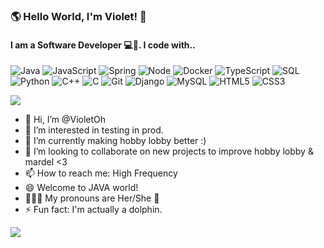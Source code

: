 ### 🌎 Hello World, I'm Violet! 👋
#### I am a Software Developer 💻👾. I code with.. 

![Java](https://img.shields.io/badge/-Java-F14C40?style=for-the-badge&logo=CoffeeScript&logoColor=ffffff)
![JavaScript](https://img.shields.io/badge/-JavaScript-%23F7DF1C?style=for-the-badge&logo=javascript&logoColor=000000&labelColor=%23F7DF1C&color=%23FFCE5A)
![Spring](https://img.shields.io/badge/Spring-6DB33F?style=for-the-badge&logo=spring&logoColor=white)
![Node](https://img.shields.io/badge/-Nodejs-43853d?style=for-the-badge&logo=Node.js&logoColor=white)
![Docker](https://img.shields.io/badge/-Docker-46a2f1?style=for-the-badge&logo=docker&logoColor=ffffff)
![TypeScript](https://img.shields.io/badge/-TypeScript-007ACC?style=for-the-badge&logo=typescript&logoColor=white)
![SQL](https://img.shields.io/badge/-SQL-0062CC?style=for-the-badge&logo=Databricks&logoColor=ffffff)
![Python](https://img.shields.io/badge/-Python-306998?style=for-the-badge&logo=python&logoColor=FFFFFF)
![C++](https://img.shields.io/badge/-C++-00599C?style=for-the-badge&logo=Cplusplus&logoColor=ffffff)
![C](https://img.shields.io/badge/-C-A8B9CC?style=for-the-badge&logo=C&logoColor=0055B3)
![Git](https://img.shields.io/badge/-Git-253F4B?style=for-the-badge&logo=git&logoColor=ffffff)
![Django](https://img.shields.io/badge/-Django-092e20?style=for-the-badge&logo=Node.js&logoColor=white)
![MySQL](https://img.shields.io/badge/MySQL-00000F?style=for-the-badge&logo=mysql&logoColor=white)
![HTML5](https://img.shields.io/badge/-HTML5-F05032?style=for-the-badge&logo=html5&logoColor=ffffff)
![CSS3](https://img.shields.io/badge/-CSS3-007ACC?style=for-the-badge&logo=css3)

![](https://komarev.com/ghpvc/?username=VioletOh&color=blueviolet&style=for-the-badge)

- 👋 Hi, I’m @VioletOh
- 👀 I’m interested in testing in prod.
- 🌱 I’m currently making hobby lobby better :)
- 💞️ I’m looking to collaborate on new projects to improve hobby lobby & mardel <3
- 📫 How to reach me: High Frequency
- 😄 Welcome to JAVA world!
- 👩🏼‍💻 My pronouns are Her/She 🍫
- ⚡ Fun fact: I'm actually a dolphin.
  
![](https://www.icegif.com/wp-content/uploads/2021/12/icegif-713.gif)

<!---
![Snake animation](https://github.com/VioletOh/VioletOh/blob/output/github-contribution-grid-snake.svg)
--->
<!---
VioletOh/VioletOh is a ✨ special ✨ repository because its `README.md` (this file) appears on your GitHub profile.
You can click the Preview link to take a look at your changes.
--->
